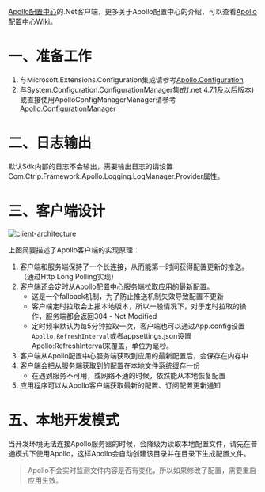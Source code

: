 [Apollo配置中心](https://github.com/ctripcorp/apollo)的.Net客户端，更多关于Apollo配置中心的介绍，可以查看[Apollo配置中心Wiki](https://github.com/ctripcorp/apollo/wiki)。

# 一、准备工作

1. 与Microsoft.Extensions.Configuration集成请参考[Apollo.Configuration](https://github.com/ctripcorp/apollo.net/blob/dotnet-core/Apollo.Configuration/README.md)
2. 与System.Configuration.ConfigurationManager集成(.net 4.7.1及以后版本)或直接使用ApolloConfigManagerManager请参考[Apollo.ConfigurationManager](https://github.com/ctripcorp/apollo.net/blob/dotnet-core/Apollo.ConfigurationManager/README.md)

# 二、日志输出

默认Sdk内部的日志不会输出，需要输出日志的请设置Com.Ctrip.Framework.Apollo.Logging.LogManager.Provider属性。

# 三、客户端设计
![client-architecture](https://github.com/ctripcorp/apollo/raw/master/doc/images/client-architecture.png)

上图简要描述了Apollo客户端的实现原理：

1. 客户端和服务端保持了一个长连接，从而能第一时间获得配置更新的推送。（通过Http Long Polling实现）
2. 客户端还会定时从Apollo配置中心服务端拉取应用的最新配置。
    * 这是一个fallback机制，为了防止推送机制失效导致配置不更新
    * 客户端定时拉取会上报本地版本，所以一般情况下，对于定时拉取的操作，服务端都会返回304 - Not Modified
    * 定时频率默认为每5分钟拉取一次，客户端也可以通过App.config设置`Apollo.RefreshInterval`或者appsettings.json设置Apollo:RefreshInterval来覆盖，单位为毫秒。
3. 客户端从Apollo配置中心服务端获取到应用的最新配置后，会保存在内存中
4. 客户端会把从服务端获取到的配置在本地文件系统缓存一份
    * 在遇到服务不可用，或网络不通的时候，依然能从本地恢复配置
5. 应用程序可以从Apollo客户端获取最新的配置、订阅配置更新通知

# 五、本地开发模式

当开发环境无法连接Apollo服务器的时候，会降级为读取本地配置文件，请先在普通模式下使用Apollo，这样Apollo会自动创建该目录并在目录下生成配置文件。

> Apollo不会实时监测文件内容是否有变化，所以如果修改了配置，需要重启应用生效。